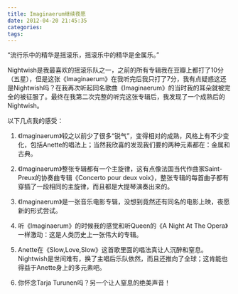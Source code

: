 ```yaml
---
title: Imaginaerum继续夜愿
date: 2012-04-20 21:45:35
categories:
tags:
---
```


“流行乐中的精华是摇滚乐，摇滚乐中的精华是金属乐。”

Nightwish是我最喜欢的摇滚乐队之一，之前的所有专辑我在豆瓣上都打了10分（五星），但是这张《Imaginaerum》在我听完后我只打了7分，我有点疑惑这还是Nightwish吗？在我再次听起同名歌曲《Imaginaerum》的当时我的耳朵就被完全的被征服了。最终在我第二次完整的听完这张专辑后，我发现了一个成熟后的Nightwish。

以下几点我的感受：

1. 《Imaginaerum》较之以前少了很多“锐气”，变得相对的成熟，风格上有不少变化，包括Anette的唱法上；当然我欣喜的发现我们要的两种元素都在：金属和古典。

2. 《Imaginaerum》整张专辑都有一个主旋律，这有点像法国当代作曲家Saint-Preux的协奏曲专辑《Concerto pour deux voix》，整张专辑的每首曲子都有穿插了一段相同的主旋律，而且都是大提琴演奏出来的。

3. 《Imaginaerum》是一张音乐电影专辑，没想到竟然还有同名的电影上映，夜愿新的形式尝试。

4. 听《Imaginaerum》的时候我的感觉和听Queen的《A Night At The Opera》一样激动：这是人类历史上一张伟大的专辑。

5. Anette在《Slow,Love,Slow》这首歌里面的唱法真让人沉醉和窒息。Nightwish是世间难有，换了主唱后乐队依然，而且还推向了全球；这肯能也得益于Anette身上的多元素吧。

6. 你怀念Tarja Turunen吗？另一个让人窒息的绝美声音！